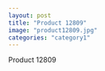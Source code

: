 ```yaml
---
layout: post
title: "Product 12809"
image: "product12809.jpg"
categories: "category1"
---
```

Product 12809

